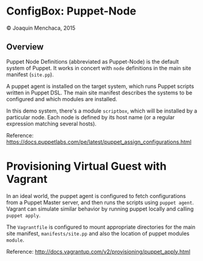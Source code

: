 # ConfigBox: Puppet-Node

© Joaquin Menchaca, 2015

## Overview

Puppet Node Definitions (abbreviated as Puppet-Node) is the default system of Puppet.  It works in concert with `node` definitions in the main site manifest (`site.pp`).

A puppet agent is installed on the target system, which runs Puppet scripts written in Puppet DSL.  The main site manifest describes the systems to be configured and which modules are installed.

In this demo system, there's a module `scriptbox`, which will be installed by a particular node.  Each node is defined by its host name (or a regular expression matching several hosts).

Reference: https://docs.puppetlabs.com/pe/latest/puppet_assign_configurations.html

# Provisioning Virtual Guest with Vagrant

In an ideal world, the puppet agent is configured to fetch configurations from a Puppet Master server, and then runs the scripts using `puppet agent`.  Vagrant can simulate similar behavior by running puppet locally and calling `puppet apply`.

The `Vagrantfile` is configured to mount appropriate directories for the main site manifest, `manifests/site.pp` and also the location of puppet modules `module`.

Reference: http://docs.vagrantup.com/v2/provisioning/puppet_apply.html
